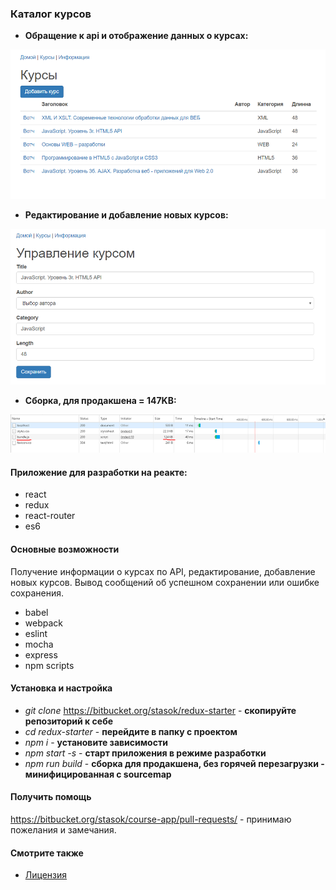 ### Каталог курсов


 - **Обращение к api и отображение данных о курсах:**

![](./1.png "stack")


 - **Редактирование и добавление новых курсов:**

![](./2.png "stack")


 - **Сборка, для продакшена = 147KB:**

![](./3.png "stack")


#### Приложение для разработки на реакте:
* react
* redux
* react-router
* es6

#### Основные возможности

Получение информации о курсах по API, редактирование, добавление новых курсов. Вывод сообщений об успешном сохранении или ошибке сохранения.

* babel
* webpack
* eslint
* mocha
* express
* npm scripts


#### Установка и настройка
* *git clone* https://bitbucket.org/stasok/redux-starter - **скопируйте репозиторий к себе**
* *cd redux-starter* - **перейдите в папку с проектом**
* *npm i*  - **установите зависимости**
* *npm start -s* - **старт приложения в режиме разработки**
* *npm run build* - **сборка для продакшена, без горячей перезагрузки - минифицированная c sourcemap**


#### Получить помощь
https://bitbucket.org/stasok/course-app/pull-requests/ - принимаю пожелания и замечания.


#### Смотрите также
* [Лицензия](./LICENSE.md)
